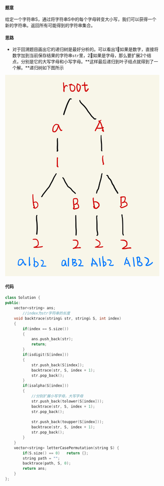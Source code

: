 #### 题意

给定一个字符串S，通过将字符串S中的每个字母转变大小写，我们可以获得一个新的字符串。返回所有可能得到的字符串集合。

#### 思路

- 对于回溯题目画出它的递归树是最好分析的。可以看出1⃣️如果是数字，直接将数字加到当前保存结果的字符串`str`里，2⃣️如果是字母，那么要扩展2个结点，分别是它的大写字母和小写字母。**这样最后递归到叶子结点就得到了一个解。**递归树如下图所示

![](./images/Leetcode784.jpeg)

#### 代码

```c++
class Solution {
public:
    vector<string> ans;
		//index为str字符串的长度
    void backtrace(string& str, string& S, int index)
    {
        if(index == S.size())
        {
            ans.push_back(str);
            return;
        }
        if(isdigit(S[index]))
        {
            str.push_back(S[index]);
            backtrace(str, S, index + 1);
            str.pop_back();
        }
        if(isalpha(S[index]))
        {
            //分别扩展小写字母，大写字母
            str.push_back(tolower(S[index]));
            backtrace(str, S, index + 1);
            str.pop_back();

            str.push_back(toupper(S[index]));
            backtrace(str, S, index + 1);
            str.pop_back();
        }
    }
    vector<string> letterCasePermutation(string S) {
        if(S.size() == 0)   return {};
        string path = "";
        backtrace(path, S, 0);
        return ans;
    }
};
```

